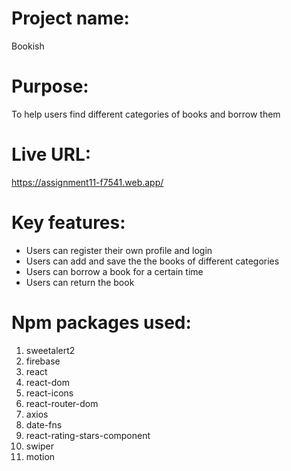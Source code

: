 # Project name:
Bookish

# Purpose:
To help users find different categories of books and borrow them

# Live URL:
https://assignment11-f7541.web.app/

# Key features:
- Users can register their own profile and login
- Users can add and save the the books of different categories
- Users can borrow a book for a certain time 
- Users can return the book

# Npm packages used:
1. sweetalert2
2. firebase
3. react
4. react-dom
5. react-icons
6. react-router-dom
7. axios
8. date-fns
9. react-rating-stars-component
10. swiper
11. motion
